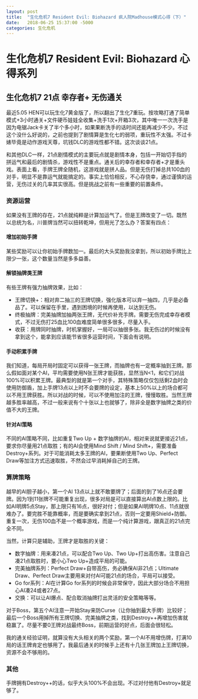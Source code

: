 ```yaml
---
layout: post
title:  "生化危机7 Resident Evil: Biohazard 疯人院Madhouse模式心得（下）"
date:   2018-06-25 15:37:00 -5000
categories: 生化危机
---
```


# 生化危机7 Resident Evil: Biohazard 心得系列

## 生化危机7 21点 幸存者+ 无伤通关

最近5.05 HEN可以玩生化7黄金版了，所以翻出了生化7重玩。按攻略打通了简单模式+3小时通关+文件硬币娃娃全收集+洗手1次+开箱3次，其中唯一一次洗手是因为电锯Jack卡关了半个多小时，如果果断洗手的话时间还能再减少不少。不过这个没什么好说的，之前也提到了剧情算是生化七的弱项，重玩性不太强。不过卡婊毕竟是动作游戏天尊，坑钱DLC的游戏性都不错。这次谈谈21点。

和其他DLC一样，21点剧情模式的主要玩点就是剧情本身，包括一开始切手指的拼运气和最后的剧情杀，游戏性不是重点。通关后的幸存者和幸存者+才是重头戏。表面上看，手牌王牌全随机，这游戏就是拼人品。但是无伤打掉总共100血的对手，明显不是靠运气就能搞定的。事实上恰恰相反，不心存侥幸，通过谨慎的运营，无伤过关的几率其实很高。但是挑战之前有一些重要的前置条件。

### 资源运营

如果没有王牌的存在，21点就纯粹是计算加运气了。但是王牌改变了一切。既然以总统为名，川普牌当然可以扭转乾坤，但用光了怎么办？答案有四点：

#### 增加初始手牌

某些奖励可以让你初始手牌数加一。最后的大头奖励我没拿到，所以初始手牌比上限少一张，这个数量当然是多多益善。

#### 解锁抽牌类王牌

有些王牌有强力抽牌效果，比如：

- 王牌切换+：相对弃二抽三的王牌切换，强化版本可以弃一抽四，几乎是必备品了。可以保留在手里，遇到困境的时候再使用，以达到无伤。
- 终极抽牌：完美抽牌加抽两张王牌，无代价补充手牌。需要无伤完成幸存者模式，不过无伤打25血比100血难度简单很多很多，尽量入手。
- 收获：用牌同时抽牌，时机掌握好，一局可以抽很多张。我无伤过的时候没有拿到这个，能拿到应该能节省很多运营时间，下面会有说明。

#### 手动积累手牌

我们知道，每局开局时固定可以获得一张王牌，而抽牌也有一定概率抽到王牌。那么假如面对某个AI，平均需要使用N张王牌才能获胜，显然当N<1，和它们对战100%可以积累王牌。最典型的就是第一个对手，其特殊策略仅仅包括剩2血时会使用防御盾，加上手牌13点以上时不会要牌的设定，基本上50%以上的场合都可以不用王牌获胜。所以对战的时候，可以不使用加注的王牌，慢慢取胜。当然王牌越多胜率越高，不过一般来说有个十张以上也就够了，除非全是数字抽牌之类的价值不大的王牌。

#### 针对AI策略

不同的AI策略不同，比如重复Two Up + 数字抽牌的AI，相对来说就更接近21点，要求你尽量用21点取胜；有的AI会使用Mind Shift / Mind Shift+，需要准备Destroy+系列。对于可能消耗太多王牌的AI，要果断使用Two Up、Perfect Draw等加注方式迅速取胜，不然会过早消耗掉自己的王牌。

### 算牌策略

越早的AI胆子越小，第一个AI 13点以上就不敢要牌了；后面的到了16点还会要牌。因为1到11张牌不可能重复出现，很多对局是可以直接算出AI点数上限的。比如AI明牌5点Stay，那上限只有16点，很好对付；但是如果AI明牌10点、11点就很难办了。要完胜不能靠概率，而是要确实拿到21点，否则一定要用Shield+防御。重复一次，无伤100血不是一个概率游戏，而是一个纯计算游戏，跟真正的21点完全不同。

当然，计算只是辅助，王牌才是取胜的关键：

- 数字抽牌：用来凑21点，可以配合Two Up、Two Up+打出高伤害。注意自己凑21点取胜时，要小心Two Up+造成平局的可能。
- 完美抽牌系列：Perfect Draw+自带高伤，务必确保AI非21点；Ultimate Draw、Perfect Draw主要用来对付AI可能21点的场合，平局可以接受。
- Go for系列：AI在计算Go for系列的时候会非常保守，因此大部分场合不用担心AI凑24或者27点。
- 交换：可以让AI爆点、配合取消抽牌打出灵活的安全策略等等。

对于Boss，第五个AI注意一开始Stay来防Curse（让你抽到最大手牌）比较好；最后一个Boss用掉所有王牌切换、完美抽牌之类，找到Destroy++再增加伤害就稳赢了。尽量不要0王牌对战最终Boss，前期运营的好点，后面会很轻松。

我的通关经验证明，就算没有大头相关的两个奖励，第一个AI不用增伤牌，打满10局的话王牌肯定也够用了。我最后通关的时候手上还有十几张王牌加上王牌切换，资源不会不够用的。

### 其他

手牌拥有Destroy++的话，似乎大头100%不会出现。不过对付他有Destroy+就足够了。
